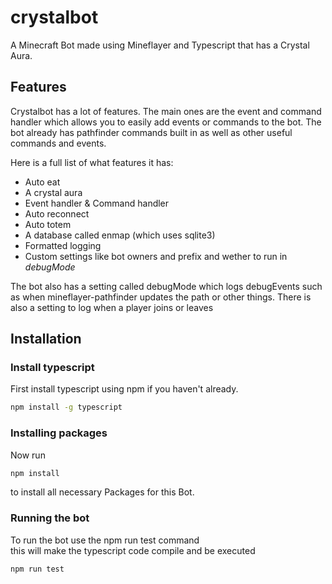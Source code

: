 # crystalbot
A Minecraft Bot made using Mineflayer and Typescript that has a Crystal Aura.

## Features
Crystalbot has a lot of features. The main ones are the event and command handler which allows you to easily add events or commands to the bot. The bot already has pathfinder commands built in as well as other useful commands and events. 

Here is a full list of what features it has:
- Auto eat
- A crystal aura
- Event handler & Command handler
- Auto reconnect
- Auto totem
- A database called enmap (which uses sqlite3)
- Formatted logging
- Custom settings like bot owners and prefix and wether to run in *debugMode*

The bot also has a setting called debugMode which logs debugEvents such as when mineflayer-pathfinder updates the path or other things. There is also a setting to log when a player joins or leaves

## Installation

### Install typescript
First install typescript using npm if you haven't already.

```sh
npm install -g typescript
```

### Installing packages
Now run

```sh
npm install
```

to install all necessary Packages for this Bot.

### Running the bot
To run the bot use the npm run test command     
this will make the typescript code compile and be executed

```sh
npm run test
```
